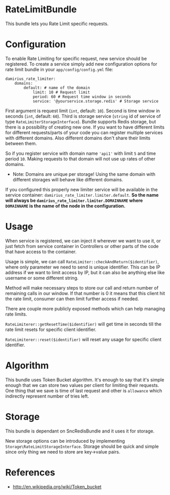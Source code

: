 # RateLimitBundle
This bundle lets you Rate Limit specific requests.
# Configuration
To enable Rate Limiting for specific request, new service should be registered.
To create a service simply add new configuration options for rate limit bundle in your `app/config/config.yml` file:
```
damirius_rate_limiter:
    domains:
        default: # name of the domain
            limit: 10 # Request limit
            period: 60 # Request time window in seconds
            service: '@yourservice.storage.redis' # Storage service
```
First argument is request limit (`int`, default: `10`).
Second is time window in seconds (`int`, default: `60`).
Third is storage service (`string` id of service of type `RateLimiterStorageInterface`). 
Bundle supports Redis storage, but there is a possibility of creating new one.
If you want to have different limits for different requests/parts of your code you can register multiple services with different domains.
Also different domains don't share their limits between them. 

So if you register service with domain name `'api1'` with limit `5` and time period `10`.
Making requests to that domain will not use up rates of other domains.
- Note: Domains are unique per storage! Using the same domain with different storages will behave like different domains.

If you configured this properly new limiter service will be available in the service container: `damirius_rate_limiter.limiter.default`.
**So the name will always be `damirius_rate_limiter.limiter.DOMAINNAME` where `DOMAINNAME` is the name of the node in the configuration.**
# Usage
When service is registered, we can inject it wherever we want to use it, or just fetch from service container in Controllers or other parts of the code that have access to the container.

Usage is simple, we can call `RateLimiter::checkAndReturn($identifier)`, where only parameter we need to send is unique identifier. 
This can be IP address if we want to limit access by IP, but it can also be anything else like username or some different string.

Method will make necessary steps to store our call and return number of remaining calls in our window.
If that number is 0 it means that this client hit the rate limit, consumer can then limit further access if needed.

There are couple more publicly exposed methods which can help managing rate limits.

`RateLimiterer::getResetTime($identifier)` will get time in seconds till the rate limit resets for specific client identifier.

`RateLimiterer::reset($identifier)` will reset any usage for specific client identifier.

# Algorithm
This bundle uses Token Bucket algorithm. It's enough to say that it's simple enough that we can store two values per client for limiting their requests.
One thing that we save is time of last request and other is `allowance` which indirectly represent number of tries left.

# Storage
This bundle is dependant on SncRedisBundle and it uses it for storage.

New storage options can be introduced by implementing `Storage\RateLimitStorageInterface`.
Storage should be quick and simple since only thing we need to store are key->value pairs.

# References

- http://en.wikipedia.org/wiki/Token_bucket
